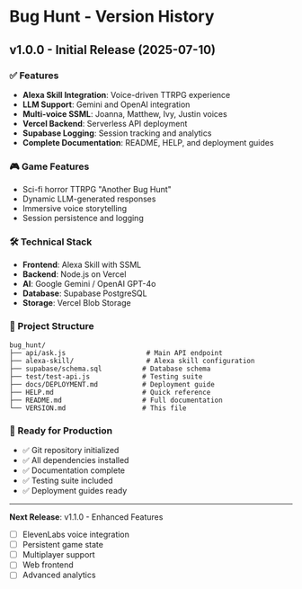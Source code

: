 # Bug Hunt - Version History

## v1.0.0 - Initial Release (2025-07-10)

### ✅ Features
- **Alexa Skill Integration**: Voice-driven TTRPG experience
- **LLM Support**: Gemini and OpenAI integration
- **Multi-voice SSML**: Joanna, Matthew, Ivy, Justin voices
- **Vercel Backend**: Serverless API deployment
- **Supabase Logging**: Session tracking and analytics
- **Complete Documentation**: README, HELP, and deployment guides

### 🎮 Game Features
- Sci-fi horror TTRPG "Another Bug Hunt"
- Dynamic LLM-generated responses
- Immersive voice storytelling
- Session persistence and logging

### 🛠️ Technical Stack
- **Frontend**: Alexa Skill with SSML
- **Backend**: Node.js on Vercel
- **AI**: Google Gemini / OpenAI GPT-4o
- **Database**: Supabase PostgreSQL
- **Storage**: Vercel Blob Storage

### 📁 Project Structure
```
bug_hunt/
├── api/ask.js                    # Main API endpoint
├── alexa-skill/                  # Alexa skill configuration
├── supabase/schema.sql          # Database schema
├── test/test-api.js             # Testing suite
├── docs/DEPLOYMENT.md           # Deployment guide
├── HELP.md                      # Quick reference
├── README.md                    # Full documentation
└── VERSION.md                   # This file
```

### 🚀 Ready for Production
- ✅ Git repository initialized
- ✅ All dependencies installed
- ✅ Documentation complete
- ✅ Testing suite included
- ✅ Deployment guides ready

---

**Next Release**: v1.1.0 - Enhanced Features
- [ ] ElevenLabs voice integration
- [ ] Persistent game state
- [ ] Multiplayer support
- [ ] Web frontend
- [ ] Advanced analytics 